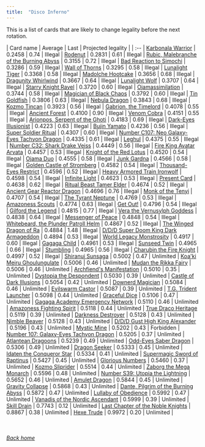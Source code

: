 ```yaml
---
title:  "Disco Inferno"
---
```


This is a list of cards that are likely to change legality before the next rotation.

| Card name | Average | Last | Projected legality |
| :-- |
[Karbonala Warrior](https://db.ygoprodeck.com/card/?search=Karbonala%20Warrior) | 0.2458 | 0.74 | Illegal |
[Rodenut](https://db.ygoprodeck.com/card/?search=Rodenut) | 0.2831 | 0.61 | Illegal |
[Rubic, Malebranche of the Burning Abyss](https://db.ygoprodeck.com/card/?search=Rubic,%20Malebranche%20of%20the%20Burning%20Abyss) | 0.3155 | 0.72 | Illegal |
[Bad Reaction to Simochi](https://db.ygoprodeck.com/card/?search=Bad%20Reaction%20to%20Simochi) | 0.3286 | 0.59 | Illegal |
[Wall of Thorns](https://db.ygoprodeck.com/card/?search=Wall%20of%20Thorns) | 0.3295 | 0.58 | Illegal |
[Lunalight Tiger](https://db.ygoprodeck.com/card/?search=Lunalight%20Tiger) | 0.3368 | 0.58 | Illegal |
[Madolche Hootcake](https://db.ygoprodeck.com/card/?search=Madolche%20Hootcake) | 0.3656 | 0.68 | Illegal |
[Dragunity Whirlwind](https://db.ygoprodeck.com/card/?search=Dragunity%20Whirlwind) | 0.3667 | 0.64 | Illegal |
[Lunalight Wolf](https://db.ygoprodeck.com/card/?search=Lunalight%20Wolf) | 0.3707 | 0.64 | Illegal |
[Starry Knight Rayel](https://db.ygoprodeck.com/card/?search=Starry%20Knight%20Rayel) | 0.3720 | 0.60 | Illegal |
[Ojamassimilation](https://db.ygoprodeck.com/card/?search=Ojamassimilation) | 0.3744 | 0.58 | Illegal |
[Magician of Black Chaos](https://db.ygoprodeck.com/card/?search=Magician%20of%20Black%20Chaos) | 0.3792 | 0.60 | Illegal |
[Tin Goldfish](https://db.ygoprodeck.com/card/?search=Tin%20Goldfish) | 0.3806 | 0.63 | Illegal |
[Nebula Dragon](https://db.ygoprodeck.com/card/?search=Nebula%20Dragon) | 0.3843 | 0.68 | Illegal |
[Kozmo Tincan](https://db.ygoprodeck.com/card/?search=Kozmo%20Tincan) | 0.3923 | 0.56 | Illegal |
[Gabrion, the Timelord](https://db.ygoprodeck.com/card/?search=Gabrion,%20the%20Timelord) | 0.4078 | 0.55 | Illegal |
[Ancient Forest](https://db.ygoprodeck.com/card/?search=Ancient%20Forest) | 0.4100 | 0.90 | Illegal |
[Venom Cobra](https://db.ygoprodeck.com/card/?search=Venom%20Cobra) | 0.4151 | 0.55 | Illegal |
[Arionpos, Serpent of the Ghoti](https://db.ygoprodeck.com/card/?search=Arionpos,%20Serpent%20of%20the%20Ghoti) | 0.4183 | 0.69 | Illegal |
[Dark-Eyes Illusionist](https://db.ygoprodeck.com/card/?search=Dark-Eyes%20Illusionist) | 0.4223 | 0.63 | Illegal |
[Bujin Yamato](https://db.ygoprodeck.com/card/?search=Bujin%20Yamato) | 0.4236 | 0.56 | Illegal |
[Super Soldier Ritual](https://db.ygoprodeck.com/card/?search=Super%20Soldier%20Ritual) | 0.4307 | 0.60 | Illegal |
[Number C107: Neo Galaxy-Eyes Tachyon Dragon](https://db.ygoprodeck.com/card/?search=Number%20C107:%20Neo%20Galaxy-Eyes%20Tachyon%20Dragon) | 0.4335 | 0.61 | Illegal |
[Leghul](https://db.ygoprodeck.com/card/?search=Leghul) | 0.4375 | 0.55 | Illegal |
[Number C32: Shark Drake Veiss](https://db.ygoprodeck.com/card/?search=Number%20C32:%20Shark%20Drake%20Veiss) | 0.4449 | 0.56 | Illegal |
[Fire King Avatar Arvata](https://db.ygoprodeck.com/card/?search=Fire%20King%20Avatar%20Arvata) | 0.4457 | 0.53 | Illegal |
[Knight of the Red Lotus](https://db.ygoprodeck.com/card/?search=Knight%20of%20the%20Red%20Lotus) | 0.4520 | 0.54 | Illegal |
[Ojama Duo](https://db.ygoprodeck.com/card/?search=Ojama%20Duo) | 0.4555 | 0.58 | Illegal |
[Junk Gardna](https://db.ygoprodeck.com/card/?search=Junk%20Gardna) | 0.4566 | 0.58 | Illegal |
[Golden Castle of Stromberg](https://db.ygoprodeck.com/card/?search=Golden%20Castle%20of%20Stromberg) | 0.4582 | 0.54 | Illegal |
[Thousand-Eyes Restrict](https://db.ygoprodeck.com/card/?search=Thousand-Eyes%20Restrict) | 0.4596 | 0.52 | Illegal |
[Heavy Armored Train Ironwolf](https://db.ygoprodeck.com/card/?search=Heavy%20Armored%20Train%20Ironwolf) | 0.4598 | 0.54 | Illegal |
[Infinite Light](https://db.ygoprodeck.com/card/?search=Infinite%20Light) | 0.4623 | 0.53 | Illegal |
[Present Card](https://db.ygoprodeck.com/card/?search=Present%20Card) | 0.4638 | 0.62 | Illegal |
[Ritual Beast Tamer Elder](https://db.ygoprodeck.com/card/?search=Ritual%20Beast%20Tamer%20Elder) | 0.4674 | 0.52 | Illegal |
[Ancient Gear Reactor Dragon](https://db.ygoprodeck.com/card/?search=Ancient%20Gear%20Reactor%20Dragon) | 0.4696 | 0.76 | Illegal |
[Monk of the Tenyi](https://db.ygoprodeck.com/card/?search=Monk%20of%20the%20Tenyi) | 0.4707 | 0.54 | Illegal |
[The Tyrant Neptune](https://db.ygoprodeck.com/card/?search=The%20Tyrant%20Neptune) | 0.4769 | 0.53 | Illegal |
[Amazoness Scouts](https://db.ygoprodeck.com/card/?search=Amazoness%20Scouts) | 0.4774 | 0.63 | Illegal |
[Get Out!](https://db.ygoprodeck.com/card/?search=Get%20Out!) | 0.4796 | 0.54 | Illegal |
[Gilford the Legend](https://db.ygoprodeck.com/card/?search=Gilford%20the%20Legend) | 0.4815 | 0.77 | Illegal |
[Vera the Vernusylph Goddess](https://db.ygoprodeck.com/card/?search=Vera%20the%20Vernusylph%20Goddess) | 0.4838 | 0.64 | Illegal |
[Messenger of Peace](https://db.ygoprodeck.com/card/?search=Messenger%20of%20Peace) | 0.4848 | 0.54 | Illegal |
[Whitebeard, the Plunder Patroll Helm](https://db.ygoprodeck.com/card/?search=Whitebeard,%20the%20Plunder%20Patroll%20Helm) | 0.4867 | 0.52 | Illegal |
[The Winged Dragon of Ra](https://db.ygoprodeck.com/card/?search=The%20Winged%20Dragon%20of%20Ra) | 0.4884 | 1.48 | Illegal |
[D/D/D Super Doom King Dark Armageddon](https://db.ygoprodeck.com/card/?search=D/D/D%20Super%20Doom%20King%20Dark%20Armageddon) | 0.4894 | 0.53 | Illegal |
[World Legacy Monstrosity](https://db.ygoprodeck.com/card/?search=World%20Legacy%20Monstrosity) | 0.4917 | 0.60 | Illegal |
[Gagaga Child](https://db.ygoprodeck.com/card/?search=Gagaga%20Child) | 0.4961 | 0.53 | Illegal |
[Sunseed Twin](https://db.ygoprodeck.com/card/?search=Sunseed%20Twin) | 0.4965 | 0.66 | Illegal |
[Stumbling](https://db.ygoprodeck.com/card/?search=Stumbling) | 0.4965 | 0.56 | Illegal |
[Charubin the Fire Knight](https://db.ygoprodeck.com/card/?search=Charubin%20the%20Fire%20Knight) | 0.4997 | 0.52 | Illegal |
[Shiranui Sunsaga](https://db.ygoprodeck.com/card/?search=Shiranui%20Sunsaga) | 0.5002 | 0.47 | Unlimited |
[Koa'ki Meiru Ghoulungulate](https://db.ygoprodeck.com/card/?search=Koa'ki%20Meiru%20Ghoulungulate) | 0.5006 | 0.46 | Unlimited |
[Mudan the Rikka Fairy](https://db.ygoprodeck.com/card/?search=Mudan%20the%20Rikka%20Fairy) | 0.5006 | 0.46 | Unlimited |
[Archfiend's Manifestation](https://db.ygoprodeck.com/card/?search=Archfiend's%20Manifestation) | 0.5010 | 0.35 | Unlimited |
[Dystopia the Despondent](https://db.ygoprodeck.com/card/?search=Dystopia%20the%20Despondent) | 0.5030 | 0.39 | Unlimited |
[Castle of Dark Illusions](https://db.ygoprodeck.com/card/?search=Castle%20of%20Dark%20Illusions) | 0.5054 | 0.42 | Unlimited |
[Downerd Magician](https://db.ygoprodeck.com/card/?search=Downerd%20Magician) | 0.5084 | 0.46 | Unlimited |
[Evilswarm Castor](https://db.ygoprodeck.com/card/?search=Evilswarm%20Castor) | 0.5087 | 0.39 | Unlimited |
[T.G. Trident Launcher](https://db.ygoprodeck.com/card/?search=T.G.%20Trident%20Launcher) | 0.5098 | 0.44 | Unlimited |
[Graceful Dice](https://db.ygoprodeck.com/card/?search=Graceful%20Dice) | 0.5106 | 0.47 | Unlimited |
[Gagaga Academy Emergency Network](https://db.ygoprodeck.com/card/?search=Gagaga%20Academy%20Emergency%20Network) | 0.5110 | 0.46 | Unlimited |
[Amazoness Fighting Spirit](https://db.ygoprodeck.com/card/?search=Amazoness%20Fighting%20Spirit) | 0.5118 | 0.44 | Unlimited |
[True Draco Heritage](https://db.ygoprodeck.com/card/?search=True%20Draco%20Heritage) | 0.5119 | 0.39 | Unlimited |
[Darkness Destroyer](https://db.ygoprodeck.com/card/?search=Darkness%20Destroyer) | 0.5128 | 0.43 | Unlimited |
[Nimble Beaver](https://db.ygoprodeck.com/card/?search=Nimble%20Beaver) | 0.5128 | 0.43 | Unlimited |
[D/D/D Gust High King Alexander](https://db.ygoprodeck.com/card/?search=D/D/D%20Gust%20High%20King%20Alexander) | 0.5196 | 0.43 | Unlimited |
[Mystic Mine](https://db.ygoprodeck.com/card/?search=Mystic%20Mine) | 0.5202 | 0.43 | Forbidden |
[Number 107: Galaxy-Eyes Tachyon Dragon](https://db.ygoprodeck.com/card/?search=Number%20107:%20Galaxy-Eyes%20Tachyon%20Dragon) | 0.5205 | 0.37 | Unlimited |
[Atlantean Dragoons](https://db.ygoprodeck.com/card/?search=Atlantean%20Dragoons) | 0.5239 | 0.49 | Unlimited |
[Odd-Eyes Saber Dragon](https://db.ygoprodeck.com/card/?search=Odd-Eyes%20Saber%20Dragon) | 0.5306 | 0.49 | Unlimited |
[Dragon Seeker](https://db.ygoprodeck.com/card/?search=Dragon%20Seeker) | 0.5333 | 0.45 | Unlimited |
[Idaten the Conqueror Star](https://db.ygoprodeck.com/card/?search=Idaten%20the%20Conqueror%20Star) | 0.5334 | 0.41 | Unlimited |
[Supermagic Sword of Raptinus](https://db.ygoprodeck.com/card/?search=Supermagic%20Sword%20of%20Raptinus) | 0.5427 | 0.45 | Unlimited |
[Glorious Numbers](https://db.ygoprodeck.com/card/?search=Glorious%20Numbers) | 0.5460 | 0.37 | Unlimited |
[Kozmo Sliprider](https://db.ygoprodeck.com/card/?search=Kozmo%20Sliprider) | 0.5514 | 0.44 | Unlimited |
[Zaborg the Mega Monarch](https://db.ygoprodeck.com/card/?search=Zaborg%20the%20Mega%20Monarch) | 0.5596 | 0.48 | Unlimited |
[Number S39: Utopia the Lightning](https://db.ygoprodeck.com/card/?search=Number%20S39:%20Utopia%20the%20Lightning) | 0.5652 | 0.46 | Unlimited |
[Amulet Dragon](https://db.ygoprodeck.com/card/?search=Amulet%20Dragon) | 0.5844 | 0.45 | Unlimited |
[Gravity Collapse](https://db.ygoprodeck.com/card/?search=Gravity%20Collapse) | 0.5868 | 0.43 | Unlimited |
[Dante, Pilgrim of the Burning Abyss](https://db.ygoprodeck.com/card/?search=Dante,%20Pilgrim%20of%20the%20Burning%20Abyss) | 0.5872 | 0.47 | Unlimited |
[Lullaby of Obedience](https://db.ygoprodeck.com/card/?search=Lullaby%20of%20Obedience) | 0.5992 | 0.47 | Unlimited |
[Vanadis of the Nordic Ascendant](https://db.ygoprodeck.com/card/?search=Vanadis%20of%20the%20Nordic%20Ascendant) | 0.5999 | 0.39 | Unlimited |
[Skill Drain](https://db.ygoprodeck.com/card/?search=Skill%20Drain) | 0.7743 | 0.12 | Unlimited |
[Last Chapter of the Noble Knights](https://db.ygoprodeck.com/card/?search=Last%20Chapter%20of%20the%20Noble%20Knights) | 0.8867 | 0.38 | Unlimited |
[Hexe Trude](https://db.ygoprodeck.com/card/?search=Hexe%20Trude) | 0.9972 | 0.20 | Unlimited |

<br>

###### [Back home](index)